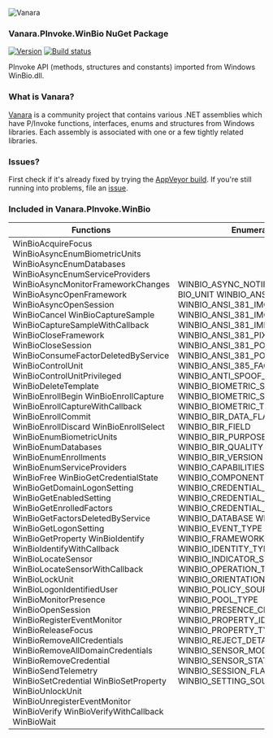 ﻿![Vanara](https://raw.githubusercontent.com/dahall/Vanara/master/docs/icons/VanaraHeading.png)
### **Vanara.PInvoke.WinBio NuGet Package**
[![Version](https://img.shields.io/nuget/v/Vanara.PInvoke.WinBio?label=NuGet&style=flat-square)](https://github.com/dahall/Vanara/releases)
[![Build status](https://img.shields.io/appveyor/build/dahall/vanara?label=AppVeyor%20build&style=flat-square)](https://ci.appveyor.com/project/dahall/vanara)

PInvoke API (methods, structures and constants) imported from Windows WinBio.dll.

### **What is Vanara?**

[Vanara](https://github.com/dahall/Vanara) is a community project that contains various .NET assemblies which have P/Invoke functions, interfaces, enums and structures from Windows libraries. Each assembly is associated with one or a few tightly related libraries.

### **Issues?**

First check if it's already fixed by trying the [AppVeyor build](https://ci.appveyor.com/nuget/vanara-prerelease).
If you're still running into problems, file an [issue](https://github.com/dahall/Vanara/issues).

### **Included in Vanara.PInvoke.WinBio**

Functions | Enumerations | Structures
--- | --- | ---
WinBioAcquireFocus WinBioAsyncEnumBiometricUnits WinBioAsyncEnumDatabases WinBioAsyncEnumServiceProviders WinBioAsyncMonitorFrameworkChanges WinBioAsyncOpenFramework WinBioAsyncOpenSession WinBioCancel WinBioCaptureSample WinBioCaptureSampleWithCallback WinBioCloseFramework WinBioCloseSession WinBioConsumeFactorDeletedByService WinBioControlUnit WinBioControlUnitPrivileged WinBioDeleteTemplate WinBioEnrollBegin WinBioEnrollCapture WinBioEnrollCaptureWithCallback WinBioEnrollCommit WinBioEnrollDiscard WinBioEnrollSelect WinBioEnumBiometricUnits WinBioEnumDatabases WinBioEnumEnrollments WinBioEnumServiceProviders WinBioFree WinBioGetCredentialState WinBioGetDomainLogonSetting WinBioGetEnabledSetting WinBioGetEnrolledFactors WinBioGetFactorsDeletedByService WinBioGetLogonSetting WinBioGetProperty WinBioIdentify WinBioIdentifyWithCallback WinBioLocateSensor WinBioLocateSensorWithCallback WinBioLockUnit WinBioLogonIdentifiedUser WinBioMonitorPresence WinBioOpenSession WinBioRegisterEventMonitor WinBioReleaseFocus WinBioRemoveAllCredentials WinBioRemoveAllDomainCredentials WinBioRemoveCredential WinBioSendTelemetry WinBioSetCredential WinBioSetProperty WinBioUnlockUnit WinBioUnregisterEventMonitor WinBioVerify WinBioVerifyWithCallback WinBioWait                               | WINBIO_ASYNC_NOTIFICATION_METHOD BIO_UNIT WINBIO_ANSI_381_FORMAT WINBIO_ANSI_381_IMG WINBIO_ANSI_381_IMG_ACQ WINBIO_ANSI_381_IMP_TYPE WINBIO_ANSI_381_PIXELS WINBIO_ANSI_381_POS_FINGER WINBIO_ANSI_381_POS_PALM WINBIO_ANSI_385_FACE WINBIO_ANTI_SPOOF_POLICY_ACTION WINBIO_BIOMETRIC_SENSOR_SUBTYPE WINBIO_BIOMETRIC_SUBTYPE WINBIO_BIOMETRIC_TYPE WINBIO_BIR_DATA_FLAGS WINBIO_BIR_FIELD WINBIO_BIR_PURPOSE WINBIO_BIR_QUALITY WINBIO_BIR_VERSION WINBIO_CAPABILITIES WINBIO_COMPONENT WINBIO_CREDENTIAL_FORMAT WINBIO_CREDENTIAL_STATE WINBIO_CREDENTIAL_TYPE WINBIO_DATABASE WINBIO_ENG_CAP WINBIO_EVENT_TYPE WINBIO_FRAMEWORK_CHANGE_TYPE WINBIO_IDENTITY_TYPE WINBIO_INDICATOR_STATUS WINBIO_OPERATION_TYPE WINBIO_ORIENTATION WINBIO_POLICY_SOURCE WINBIO_POOL_TYPE WINBIO_PRESENCE_CHANGE WINBIO_PROPERTY_ID WINBIO_PROPERTY_TYPE WINBIO_REJECT_DETAIL WINBIO_SENSOR_MODE WINBIO_SENSOR_STATUS WINBIO_SESSION_FLAGS WINBIO_SETTING_SOURCE_TYPE                                            | WINBIO_ASYNC_RESULT WINBIO_FRAMEWORK_HANDLE WINBIO_SESSION_HANDLE WINBIO_ANTI_SPOOF_POLICY WINBIO_BDB_ANSI_381_HEADER WINBIO_BDB_ANSI_381_RECORD WINBIO_BIR WINBIO_BIR_DATA WINBIO_BIR_HEADER WINBIO_BSP_SCHEMA WINBIO_EVENT WINBIO_EXTENDED_ENGINE_INFO WINBIO_EXTENDED_ENROLLMENT_STATUS WINBIO_EXTENDED_SENSOR_INFO WINBIO_EXTENDED_STORAGE_INFO WINBIO_EXTENDED_UNIT_STATUS WINBIO_IDENTITY WINBIO_PRESENCE WINBIO_PRESENCE_PROPERTIES WINBIO_PROTECTION_POLICY WINBIO_REGISTERED_FORMAT WINBIO_STORAGE_SCHEMA WINBIO_UNIT_SCHEMA WINBIO_VERSION PARAMETERS VALIDITYPERIOD PARAMETERS SPECIFIC SPECIFIC SPECIFIC SPECIFIC VALUE AUTHORIZATION FACIALFEATURES IRIS VERIFY IDENTIFY ENROLLBEGIN ENROLLCAPTURE ENROLLCOMMIT ENUMENROLLMENTS CAPTURESAMPLE DELETETEMPLATE GETPROPERTY SETPROPERTY GETEVENT CONTROLUNIT ENUMSERVICEPROVIDERS ENUMBIOMETRICUNITS ENUMDATABASES VERIFYANDRELEASETICKET IDENTIFYANDRELEASETICKET ENROLLSELECT MONITORPRESENCE GETPROTECTIONPOLICY NOTIFYUNITSTATUSCHANGE UNCLAIMED UNCLAIMEDIDENTIFY ERROR FACIALFEATURES FINGERPRINT IRIS VOICE FACIALFEATURES FINGERPRINT IRIS VOICE FACIALFEATURES FINGERPRINT IRIS VOICE FACIALFEATURES FINGERPRINT IRIS VOICE ACCOUNTSID OPAQUEENGINEDATA ENROLLMENTREQUIREMENTS ENROLLMENTREQUIREMENTS ENROLLMENTREQUIREMENTS ENROLLMENTREQUIREMENTS OPAQUEENGINEDATA POINT3D HARDWAREINFO 
